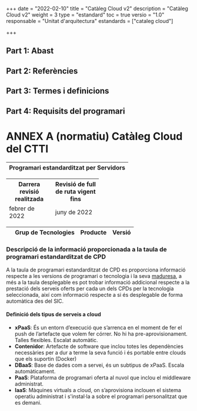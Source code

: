 +++
date        = "2022-02-10"
title       = "Catàleg Cloud v2"
description = "Catàleg Cloud v2"
weight		= 3
type = "estandard"
toc         = true
versio      = "1.0"
responsable = "Unitat d'arquitectura"
estandards =  ["cataleg cloud"]

+++
## Part 1: Abast

## Part 2: Referències 

## Part 3: Termes i definicions

## Part 4: Requisits del programari

# ANNEX A (normatiu) Catàleg Cloud del CTTI
<link rel="stylesheet" type="text/css" href="https://cdn.datatables.net/1.10.18/css/jquery.dataTables.min.css">
<link rel="stylesheet" type="text/css" href="https://cdn.datatables.net/responsive/2.2.2/css/responsive.dataTables.min.css">
<link rel="stylesheet" type="text/css" href="https://canigo.ctti.gencat.cat/drafts/catalegCloud/tableStyle.css">
<script type="text/javascript" language="javascript" src="https://code.jquery.com/jquery-3.3.1.js"></script>
<script type="text/javascript" language="javascript" src="https://cdn.datatables.net/1.10.18/js/jquery.dataTables.min.js"></script>
<script type="text/javascript" language="javascript" src="https://cdn.datatables.net/responsive/2.2.2/js/dataTables.responsive.min.js"></script>


<font size="20">
<table id="Titol_CPD" class="display" style="width:100%">
        <thead>
	    <tr>
            <th  colspan="8" align="center" style="font-weight:bold">Programari estandarditzat per Servidors</th>
        </tr>
 </thead>
</table>
</font>

<table id="Revisio" class="display" style="width:50%" align="center">
<thead>
<tr>
<th>Darrera revisió realitzada</th>
<th>Revisió de full de ruta vigent fins</th>
</tr>
<tr>
<td>febrer de 2022 </td>
<td>juny de 2022</td>
</tr>
</thead>
</table>

<table id="catalegCloud" class="display" style="width:100%">
        <thead>
            <tr>
                <th></th>
                <th>Grup de Tecnologies</th>
                <th>Producte</th>
                <th>Versió</th>
            </tr>
        </thead>
</table>

<script>
// Funció que dona format a la taula interna del Full de Ruta de CPD
function formatCPD(d) {
    // `d` is the original data object for the row
    return '<table cellpadding="7" cellspacing="1" style="padding-left:50px;border-collapse:collapse;width:100%">'+
        '<tr>'+
            '<th width="16%">CPD</th>'+
            '<th colspan="2" width="21%"><div align="center">CPD1</div></th>'+
            '<th colspan="2" width="21%"><div align="center">CPD2</div></th>'+
            '<th width="21%"><div align="center">CPD3</div></th>'+
            '<th width="21%"><div align="center">CPD4</div></th>'+
        '</tr>'+
        '<tr>'+
            '<th>Plataforma</th>'+
            '<td align="center"><img src="../catalegCloud/swarm.png" width="20"></td>'+
            '<td align="center"><img src="../catalegCloud/kubernetes.png" width="20"></td>'+
            '<td align="center"><img src="../catalegCloud/kubernetes.png" width="20"></td>'+
            '<td align="center"><img src="../catalegCloud/openShift.png" width="20"></td>'+
            '<td align="center"><img src="../catalegCloud/openShift.png" width="20"><img src="../catalegCloud/istio.png" height="20"></td>'+
            '<td align="center"><img src="../catalegCloud/openShift.png" width="20"><img src="../catalegCloud/istio.png" height="20"></td>'+
        '</tr>'+
        '<tr>'+
            '<th style="border: 1px solid rgb(165, 165, 165);">Cloud Privat</th>'+
            '<td align="center">'+d.cpd1swarm+'</td>'+
            '<td align="center">'+d.cpd1kubernetes+'</td>'+
            '<td align="center">'+d.cpd2kubernetes+'</td>'+
            '<td align="center">'+d.cpd2openshift+'</td>'+
            '<td align="center">'+d.cpd3openshift+'</td>'+
            '<td align="center">'+d.cpd4openshift+'</td>'+
        '</tr>'+
        '<tr>'+
            '<th style="border: 1px solid rgb(165, 165, 165);">Talles</th>'+
            '<td>'+
                '<table class="talles">'+
                    '<tr align="center">'+
                        '<td colspan="3"><strong>S</strong></th>'+
                        '<td colspan="3"><strong>M</strong></th>'+
                        '<td colspan="3"><strong>L</strong></th>'+
                        '<td colspan="3"><strong>XL</strong></th>'+
                    '</tr>'+
                    '<tr align="center">'+
                        '<td><strong>RAM</strong></th>'+
                        '<td><strong>CPU</strong></th>'+
                        '<td><strong>DISC</strong></th>'+
                        '<td><strong>RAM</strong></th>'+
                        '<td><strong>CPU</strong></th>'+
                        '<td><strong>DISC</strong></th>'+
                        '<td><strong>RAM</strong></th>'+
                        '<td><strong>CPU</strong></th>'+
                        '<td><strong>DISC</strong></th>'+
                        '<td><strong>RAM</strong></th>'+
                        '<td><strong>CPU</strong></th>'+
                        '<td><strong>DISC</strong></th>'+
                    '</tr>'+
                    '<tr align="center">'+
                        '<td>512</td>'+
                        '<td>500</td>'+
                        '<td>10</td>'+
                        '<td>1024</td>'+
                        '<td>1000</td>'+
                        '<td>10</td>'+
                        '<td>2048</td>'+
                        '<td>1500</td>'+
                        '<td>10</td>'+
                        '<td>-</td>'+
                        '<td>-</td>'+
                        '<td>-</td>'+
                    '</tr>'+
                '</table>'+
            '</td>'+
            '<td>'+
                '<table class="talles">'+
                    '<tr align="center">'+
                        '<td colspan="3"><strong>S</strong></th>'+
                        '<td colspan="3"><strong>M</strong></th>'+
                        '<td colspan="3"><strong>L</strong></th>'+
                        '<td colspan="3"><strong>XL</strong></th>'+
                    '</tr>'+
                    '<tr align="center">'+
                        '<td><strong>RAM</strong></th>'+
                        '<td><strong>CPU</strong></th>'+
                        '<td><strong>DISC</strong></th>'+
                        '<td><strong>RAM</strong></th>'+
                        '<td><strong>CPU</strong></th>'+
                        '<td><strong>DISC</strong></th>'+
                        '<td><strong>RAM</strong></th>'+
                        '<td><strong>CPU</strong></th>'+
                        '<td><strong>DISC</strong></th>'+
                        '<td><strong>RAM</strong></th>'+
                        '<td><strong>CPU</strong></th>'+
                        '<td><strong>DISC</strong></th>'+
                    '</tr>'+
                    '<tr align="center">'+
                        '<td>256</td>'+
                        '<td>250</td>'+
                        '<td>4</td>'+
                        '<td>512</td>'+
                        '<td>500</td>'+
                        '<td>4</td>'+
                        '<td>1024</td>'+
                        '<td>1000</td>'+
                        '<td>4</td>'+
                        '<td>2048</td>'+
                        '<td>2000</td>'+
                        '<td>4</td>'+
                    '</tr>'+
                '</table>'+
            '</td>'+
            '<td>'+
                '<table class="talles">'+
                    '<tr align="center">'+
                        '<td colspan="3"><strong>S</strong></th>'+
                        '<td colspan="3"><strong>M</strong></th>'+
                        '<td colspan="3"><strong>L</strong></th>'+
                        '<td colspan="3"><strong>XL</strong></th>'+
                    '</tr>'+
                    '<tr align="center">'+
                        '<td><strong>RAM</strong></th>'+
                        '<td><strong>CPU</strong></th>'+
                        '<td><strong>DISC</strong></th>'+
                        '<td><strong>RAM</strong></th>'+
                        '<td><strong>CPU</strong></th>'+
                        '<td><strong>DISC</strong></th>'+
                        '<td><strong>RAM</strong></th>'+
                        '<td><strong>CPU</strong></th>'+
                        '<td><strong>DISC</strong></th>'+
                        '<td><strong>RAM</strong></th>'+
                        '<td><strong>CPU</strong></th>'+
                        '<td><strong>DISC</strong></th>'+
                    '</tr>'+
                    '<tr align="center">'+
                        '<td>256</td>'+
                        '<td>62</td>'+
                        '<td>*</td>'+
                        '<td>521</td>'+
                        '<td>125</td>'+
                        '<td>*</td>'+
                        '<td>1024</td>'+
                        '<td>250</td>'+
                        '<td>*</td>'+
                        '<td>2048</td>'+
                        '<td>500</td>'+
                        '<td>*</td>'+
                    '</tr>'+
                '</table>'+
            '</td>'+
            '<td>'+
                '<table class="talles">'+
                    '<tr align="center">'+
                        '<td colspan="3"><strong>S</strong></th>'+
                        '<td colspan="3"><strong>M</strong></th>'+
                        '<td colspan="3"><strong>L</strong></th>'+
                        '<td colspan="3"><strong>XL</strong></th>'+
                    '</tr>'+
                    '<tr align="center">'+
                        '<td><strong>RAM</strong></th>'+
                        '<td><strong>CPU</strong></th>'+
                        '<td><strong>DISC</strong></th>'+
                        '<td><strong>RAM</strong></th>'+
                        '<td><strong>CPU</strong></th>'+
                        '<td><strong>DISC</strong></th>'+
                        '<td><strong>RAM</strong></th>'+
                        '<td><strong>CPU</strong></th>'+
                        '<td><strong>DISC</strong></th>'+
                        '<td><strong>RAM</strong></th>'+
                        '<td><strong>CPU</strong></th>'+
                        '<td><strong>DISC</strong></th>'+
                    '</tr>'+
                    '<tr align="center">'+
                        '<td>256</td>'+
                        '<td>62</td>'+
                        '<td>*</td>'+
                        '<td>521</td>'+
                        '<td>125</td>'+
                        '<td>*</td>'+
                        '<td>1024</td>'+
                        '<td>250</td>'+
                        '<td>*</td>'+
                        '<td>2048</td>'+
                        '<td>500</td>'+
                        '<td>*</td>'+
                    '</tr>'+
                '</table>'+
            '</td>'+
            '<td>'+
                '<table class="talles">'+
                    '<tr align="center">'+
                        '<td colspan="3"><strong>S</strong></th>'+
                        '<td colspan="3"><strong>M</strong></th>'+
                        '<td colspan="3"><strong>L</strong></th>'+
                        '<td colspan="3"><strong>XL</strong></th>'+
                    '</tr>'+
                    '<tr align="center">'+
                        '<td><strong>RAM</strong></th>'+
                        '<td><strong>CPU</strong></th>'+
                        '<td><strong>DISC</strong></th>'+
                        '<td><strong>RAM</strong></th>'+
                        '<td><strong>CPU</strong></th>'+
                        '<td><strong>DISC</strong></th>'+
                        '<td><strong>RAM</strong></th>'+
                        '<td><strong>CPU</strong></th>'+
                        '<td><strong>DISC</strong></th>'+
                        '<td><strong>RAM</strong></th>'+
                        '<td><strong>CPU</strong></th>'+
                        '<td><strong>DISC</strong></th>'+
                    '</tr>'+
                    '<tr align="center">'+
                        '<td>256</td>'+
                        '<td>250</td>'+
                        '<td>1</td>'+
                        '<td>512</td>'+
                        '<td>500</td>'+
                        '<td>2</td>'+
                        '<td>1024</td>'+
                        '<td>1000</td>'+
                        '<td>4</td>'+
                        '<td>2048</td>'+
                        '<td>2000</td>'+
                        '<td>8</td>'+
                    '</tr>'+
                '</table>'+
            '</td>'+
            '<td>'+
                '<table class="talles">'+
                    '<tr align="center">'+
                        '<td colspan="3"><strong>S</strong></th>'+
                        '<td colspan="3"><strong>M</strong></th>'+
                        '<td colspan="3"><strong>L</strong></th>'+
                        '<td colspan="3"><strong>XL</strong></th>'+
                    '</tr>'+
                    '<tr align="center">'+
                        '<td><strong>RAM</strong></th>'+
                        '<td><strong>CPU</strong></th>'+
                        '<td><strong>DISC</strong></th>'+
                        '<td><strong>RAM</strong></th>'+
                        '<td><strong>CPU</strong></th>'+
                        '<td><strong>DISC</strong></th>'+
                        '<td><strong>RAM</strong></th>'+
                        '<td><strong>CPU</strong></th>'+
                        '<td><strong>DISC</strong></th>'+
                        '<td><strong>RAM</strong></th>'+
                        '<td><strong>CPU</strong></th>'+
                        '<td><strong>DISC</strong></th>'+
                    '</tr>'+
                    '<tr align="center">'+
                        '<td>256</td>'+
                        '<td>250</td>'+
                        '<td>1</td>'+
                        '<td>512</td>'+
                        '<td>500</td>'+
                        '<td>2</td>'+
                        '<td>1024</td>'+
                        '<td>1000</td>'+
                        '<td>4</td>'+
                        '<td>2048</td>'+
                        '<td>2000</td>'+
                        '<td>8</td>'+
                    '</tr>'+
                '</table>'+
            '</td>'+
        '</tr>'+      
	    '<tr>'+
            '<th>Imatges del Catàleg Cloud</th>'+
            '<td colspan="7">'+d.imatgescatalegcloud+'</td>'+
        '</tr>'+
        '<tr>'+
            '<th width="16%">Plataforma</th>'+
            '<th colspan="2" width="21%"><div align="center">Compose</div></th>'+
            '<th colspan="2" width="21%"><div align="center">IBM Cloud</div></th>'+
            '<th width="21%"><div align="center">Azure</div></th>'+
            '<th width="21%"><div align="center">AWS</div></th>'+
        '</tr>'+
        '<tr>'+
            '<th style="border: 1px solid rgb(165, 165, 165);">Cloud Public</th>'+
            '<td colspan="2" style="border: 1px solid rgb(165, 165, 165);">'+d.compose+'</td>'+
            '<td colspan="2" style="border: 1px solid rgb(165, 165, 165);">'+d.ibmcloud+'</td>'+ 
            '<td style="border: 1px solid rgb(165, 165, 165);">'+d.azuregestionat+'</td>'+
            '<td style="border: 1px solid rgb(165, 165, 165);">'+d.aws+'</td>'+
        '</tr>'+
        '<tr>'+
	        '<th>   </th>'+
	        '<th colspan="7">   </th>'+
	    '</tr>'+
        '<tr>'+
            '<th>Observacions:</th>'+
            '<td colspan="7">'+d.observacions+'</td>'+
        '</tr>'+
    '</table>';
}
$(document).ready(function() {
    var taulaCatalegCloud = $('#catalegCloud').DataTable( {
    "columnDefs": [
        { "width": "10%", "targets": 0 }
    ],
    "paging": false,
	"info" : false,
	"ordering": false,
	"responsive": {
            details: false
    	},
    	"language":{
	        	"search" : "<strong>Cerca:</strong> ",
		        "infoEmpty": "No hi ha registres",
	        	"zeroRecords": "No s'han trobat registres"
        },
        "ajax": "../catalegCloud/catalegCloud.json",
        "columns": [
            {   "className":      'details-control',
                "orderable":      false,
                "data":           null,
                "defaultContent": '',
	            "width": "10%" },
            {   "data": "categoria",
	            "width": "30%" },
            {   "data": "producte", 
	            "className":      'intern',
	            "width": "30%" },
            {   "data": "versio",
                "className":      'intern',
	        "width": "80%" },
            
        ],
        "order": [[1, 'asc']],
           "initComplete": function () {
            this.api().columns().every( function (col_index) {
                var column = this;
                if (col_index !==1 && col_index !==2){
	                	$("<p>&nbsp;</p>").appendTo($(column.header()));
	                	return;
                }
                var select = $('<select><option value=""></option></select>')
                    .appendTo( $(column.header()) )
                    .on( 'change', function () {
                        var val = $.fn.dataTable.util.escapeRegex(
                            $(this).val()
                        ); 
                        column
                            .search( val ? '^'+val+'$' : '', true, false )
                            .draw();
                    } ); 
                column.data().unique().sort().each( function ( d, j ) {
                    select.append( '<option value="'+d+'">'+d+'</option>' )
                } );
            } );
        }
    });
     // Add event listener for opening and closing details
    $('#catalegCloud tbody').on('click', 'td.details-control', function () {
        var tr = $(this).closest('tr');
        var row = taulaCatalegCloud.row( tr );
        if ( row.child.isShown() ) {
            // This row is already open - close it
            row.child.hide();
            tr.removeClass('shown');
        }
        else {
            // Open this row
            row.child( formatCPD(row.data()) ).show();
            tr.addClass('shown');
        }
    });
});
</script>

### Descripció de la informació proporcionada a la taula de programari estandarditzat de CPD

A la taula de programari estandarditzat de CPD es proporciona informació respecte a les versions de programari o tecnologia i la seva <a href='{{<relref "#maduresa" >}}'>maduresa</a>, a més a la taula desplegable es pot trobar informació addicional respecte a la prestació dels serveis oferts per cada un dels CPDs per la tecnologia seleccionada, així com informació respecte a si és desplegable de forma automàtica des del SIC.

#### Definició dels tipus de serveis a cloud

- **xPaaS**: És un entorn d’execució que s’arrenca en el moment de fer el push de l’artefacte que volem fer córrer. No hi ha pre-aprovisionament. Talles flexibles. Escalat automàtic.
- **Contenidor**: Artefacte de software que inclou totes les dependències necessàries per a dur a terme la seva funció i és portable entre clouds que els suportin (Docker)
- **DBaaS**: Base de dades com a servei, és un subtipus de xPaaS. Escala automàticament.
- **PaaS**: Plataforma de programari oferta al nuvol que inclou el middleware administrat.
- **IaaS**: Màquines virtuals a cloud, on s’aprovisiona inclouen el sistema operatiu administrat i s'instal·la a sobre el programari personalitzat que es demani.
